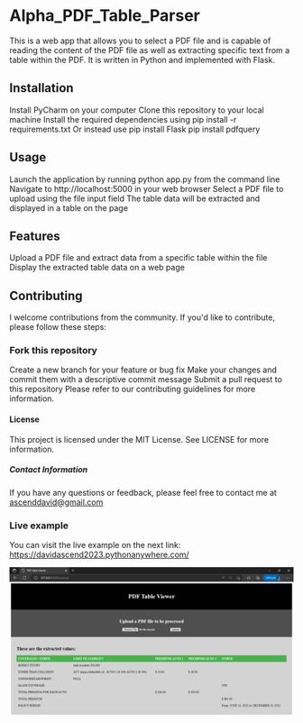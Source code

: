 # Alpha_PDF_Table_Parser
This is a web app that allows you to select a PDF file and is capable of reading the content of the PDF file as well as extracting specific text from a table within the PDF. It is written in Python and implemented with Flask.

## Installation
  Install PyCharm on your computer
  Clone this repository to your local machine
  Install the required dependencies using pip install -r requirements.txt
Or instead use
  pip install Flask
  pip install pdfquery

## Usage
Launch the application by running python app.py from the command line
Navigate to http://localhost:5000 in your web browser
Select a PDF file to upload using the file input field
The table data will be extracted and displayed in a table on the page

## Features
Upload a PDF file and extract data from a specific table within the file
Display the extracted table data on a web page

## Contributing
I welcome contributions from the community. If you'd like to contribute, please follow these steps:

### Fork this repository
Create a new branch for your feature or bug fix
Make your changes and commit them with a descriptive commit message
Submit a pull request to this repository
Please refer to our contributing guidelines for more information.

#### License
This project is licensed under the MIT License. See LICENSE for more information.

##### Contact Information
If you have any questions or feedback, please feel free to contact me at ascenddavid@gmail.com

### Live example
You can visit the live example on the next link: https://davidascend2023.pythonanywhere.com/

![Live website example!](/assets/images/test.png "Working code test")

